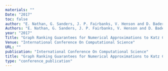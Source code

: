 ```yaml
---
materials: ""
Date: "2017"
toc: false
author: "E. Nathan, G. Sanders, J. P. Fairbanks, V. Henson and D. Bader"
Authors: "E. Nathan, G. Sanders, J. P. Fairbanks, V. Henson and D. Bader"
year: "2017"
Title: "Graph Ranking Guarantees for Numerical Approximations to Katz Centrality"
Venue: "International Conference On Computational Science"
URL: ""
publication: "International Conference On Computational Science"
title: "Graph Ranking Guarantees for Numerical Approximations to Katz Centrality"
type: "conference_publication"
---
```


